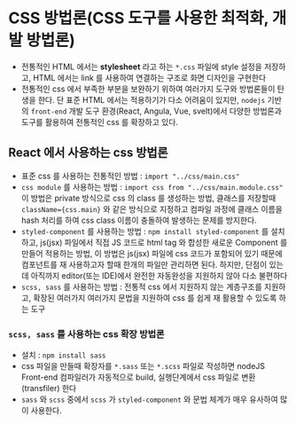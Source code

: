 # CSS 방법론(CSS 도구를 사용한 최적화, 개발 방법론)

- 전통적인 HTML 에서는 **stylesheet** 라고 하는 `*.css` 파일에 style 설정을 저장하고, HTML 에서는 link 를 사용하여 연결하는 구조로 화면 디자인을 구현한다
- 전통적인 css 에서 부족한 부분을 보완하기 위하여 여러가지 도구와 방법론들이 탄생을 한다. 단 표준 HTML 에서는 적용하기가 다소 어려움이 있지만, `nodejs` 기반의 `front-end` 개발 도구 환경(React, Angula, Vue, svelt)에서 다양한 방법론과 도구를 활용하여 전통적인 css 를 확장하고 있다.

## React 에서 사용하는 css 방법론

- 표준 css 를 사용하는 전통적인 방법 : `import "../css/main.css"`
- `css module` 를 사용하는 방법 : `import css from "../css/main.module.css"`
  이 방법은 private 방식으로 css 의 class 를 생성하는 방법, 클래스를 저장할때 `className={css.main}` 와 같은 방식으로 지정하고 컴파일 과정에 클래스 이름을 hash 처리를 하여 css class 이름이 충돌하여 발생하는 문제를 방지한다.
- `styled-component` 를 사용하는 방법 : `npm install styled-component` 를 설치하고, js(jsx) 파일에서 직접 JS 코드로 html tag 와 합성한 새로운 Component 를 만들어 적용하는 방법, 이 방법은 js(jsx) 파일에 css 코드가 포함되어 있기 때문에 컴포넌트를 재 사용하고자 할때 한개의 파일만 관리하면 된다. 하지만, 단점이 있는데 아직까지 editor(또는 IDE)에서 완전한 자동완성을 지원하지 않아 다소 불편하다
- `scss, sass` 를 사용하는 방법 : 전통적 css 에서 지원하지 않는 계층구조를 지원하고, 확장된 여러가지 여러가지 문법을 지원하여 css 를 쉽게 재 활용할 수 있도록 하는 도구

### `scss, sass` 를 사용하는 css 확장 방법론

- 설치 : `npm install sass`
- css 파일을 만들때 확장자를 `*.sass` 또는 `*.scss` 파일로 작성하면 nodeJS Front-end 컴파일러가 자동적으로 build, 실행단계에서 css 파일로 변환(transfiler) 한다
- `sass` 와 `scss` 중에서 `scss` 가 `styled-component` 와 문법 체계가 매우 유사하여 많이 사용한다.
